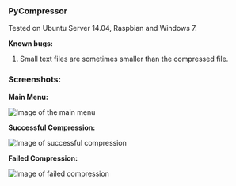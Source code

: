 ### PyCompressor
Tested on Ubuntu Server 14.04, Raspbian and Windows 7.

**Known bugs:**

1.  Small text files are sometimes smaller than the compressed file.


### Screenshots:
**Main Menu:**

![Image of the main menu](https://i.imgur.com/nyCgL9n.png)

**Successful Compression:**

![Image of successful compression](https://i.imgur.com/D7Pl6JO.png)

**Failed Compression:**

![Image of failed compression](https://i.imgur.com/on9783N.png)
